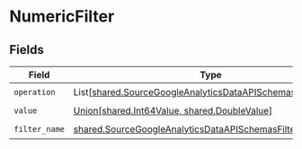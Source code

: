 # NumericFilter


## Fields

| Field                                                                                                                              | Type                                                                                                                               | Required                                                                                                                           | Description                                                                                                                        |
| ---------------------------------------------------------------------------------------------------------------------------------- | ---------------------------------------------------------------------------------------------------------------------------------- | ---------------------------------------------------------------------------------------------------------------------------------- | ---------------------------------------------------------------------------------------------------------------------------------- |
| `operation`                                                                                                                        | List[[shared.SourceGoogleAnalyticsDataAPISchemasValidEnums](../../models/shared/sourcegoogleanalyticsdataapischemasvalidenums.md)] | :heavy_check_mark:                                                                                                                 | N/A                                                                                                                                |
| `value`                                                                                                                            | [Union[shared.Int64Value, shared.DoubleValue]](../../models/shared/value.md)                                                       | :heavy_check_mark:                                                                                                                 | N/A                                                                                                                                |
| `filter_name`                                                                                                                      | [shared.SourceGoogleAnalyticsDataAPISchemasFilterName](../../models/shared/sourcegoogleanalyticsdataapischemasfiltername.md)       | :heavy_check_mark:                                                                                                                 | N/A                                                                                                                                |